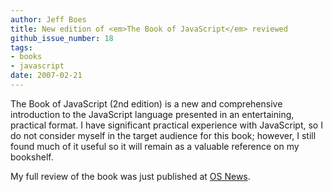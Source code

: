 ```yaml
---
author: Jeff Boes
title: New edition of <em>The Book of JavaScript</em> reviewed
github_issue_number: 18
tags:
- books
- javascript
date: 2007-02-21
---
```


The Book of JavaScript (2nd edition) is a new and comprehensive introduction to the JavaScript language presented in an entertaining, practical format. I have significant practical experience with JavaScript, so I do not consider myself in the target audience for this book; however, I still found much of it useful so it will remain as a valuable reference on my bookshelf.

My full review of the book was just published at [OS News](http://www.osnews.com/story/17326/Book-Review-The-Book-of-JavaScript/).
